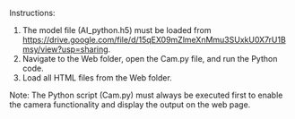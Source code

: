 Instructions:

 1. The model file (AI_python.h5) must be loaded from https://drive.google.com/file/d/15qEX09mZlmeXnMmu3SUxkU0X7rU1Bmsy/view?usp=sharing.
 2. Navigate to the Web folder, open the Cam.py file, and run the Python code.
 3. Load all HTML files from the Web folder.

Note: The Python script (Cam.py) must always be executed first to enable the camera functionality and display the output on the web page.
